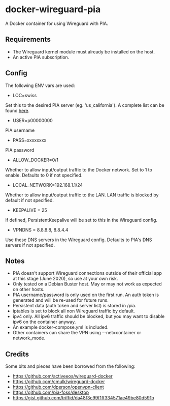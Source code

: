 # docker-wireguard-pia

A Docker container for using Wireguard with PIA.

## Requirements
* The Wireguard kernel module must already be installed on the host.
* An active PIA subscription.

## Config
The following ENV vars are used:
* LOC=swiss

Set this to the desired PIA server (eg. 'us_california'). A complete list can be found [here](https://www.privateinternetaccess.com/vpninfo/servers?version=1001&client=x-alpha).
* USER=p00000000

PIA username
* PASS=xxxxxxxx

PIA password
* ALLOW_DOCKER=0/1

Whether to allow input/output traffic to the Docker network. Set to 1 to enable. Defaults to 0 if not specified.
* LOCAL_NETWORK=192.168.1.1/24

Whether to allow input/output traffic to the LAN. LAN traffic is blocked by default if not specified.
* KEEPALIVE = 25

If defined, PersistentKeepalive will be set to this in the Wireguard config.
* VPNDNS = 8.8.8.8, 8.8.4.4

Use these DNS servers in the Wireguard config. Defaults to PIA's DNS servers if not specified.

## Notes
* PIA doesn't support Wireguard connections outside of their official app at this stage (June 2020), so use at your own risk.
* Only tested on a Debian Buster host. May or may not work as expected on other hosts.
* PIA username/password is only used on the first run. An auth token is generated and will be re-used for future runs.
* Persistent data (auth token and server list) is stored in /pia.
* iptables is set to block all non Wireguard traffic by default.
* ipv4 only. All ipv6 traffic should be blocked, but you may want to disable ipv6 on the container anyway.
* An example docker-compose.yml is included.
* Other containers can share the VPN using --net=container or network_mode.

## Credits
Some bits and pieces have been borrowed from the following:
* https://github.com/activeeos/wireguard-docker
* https://github.com/cmulk/wireguard-docker
* https://github.com/dperson/openvpn-client
* https://github.com/pia-foss/desktop
* https://gist.github.com/triffid/da48f3c99f1ff334571ae49be80d591b
